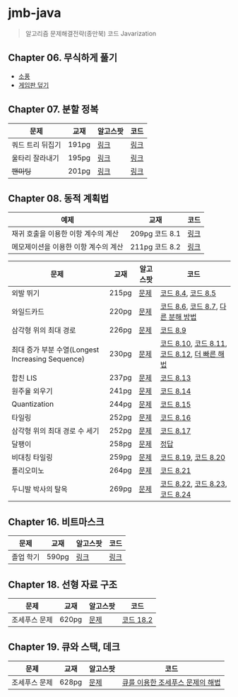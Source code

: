 # jmb-java

> 알고리즘 문제해결전략(종만북) 코드 Javarization

## Chapter 06. 무식하게 풀기

- [소풍](src/main/java/book/jmb/chapter06/picnic/Main.java)
- [게임판 덮기](src/main/java/book/jmb/chapter06/boardcover/Main.java)

## Chapter 07. 분할 정복

| 문제        | 교재    | 알고스팟                                                       | 코드                                                            |
|-----------|-------|------------------------------------------------------------|---------------------------------------------------------------|
| 쿼드 트리 뒤집기 | 191pg | [링크](https://www.algospot.com/judge/problem/read/QUADTREE) | [링크](./src/main/java/book/jmb/chapter07/quadtree/Main.java)   |
| 울타리 잘라내기  | 195pg | [링크](https://algospot.com/judge/problem/read/FENCE)        | [링크](./src/main/java/book/jmb/chapter07/fence/Main.java)      |
| ~~팬미팅~~   | 201pg | [링크](https://algospot.com/judge/problem/read/FANMEETING)   | [링크](./src/main/java/book/jmb/chapter07/fanmeeting/Main.java) |

## Chapter 08. 동적 계획법

| 예제                   | 교재           | 코드                                                   |
|----------------------|--------------|------------------------------------------------------|
| 재귀 호출을 이용한 이항 계수의 계산 | 209pg 코드 8.1 | [링크](src/main/java/book/jmb/chapter08/Code_8_1.java) |
| 메모제이션을 이용한 이항 계수의 계산 | 211pg 코드 8.2 | [링크](src/main/java/book/jmb/chapter08/Code_8_2.java) |

| 문제                                       | 교재    | 알고스팟                                                           | 코드                                                                                                                                                                                                                                                                          |
|------------------------------------------|-------|----------------------------------------------------------------|-----------------------------------------------------------------------------------------------------------------------------------------------------------------------------------------------------------------------------------------------------------------------------|
| 외발 뛰기                                    | 215pg | [문제](https://www.algospot.com/judge/problem/read/JUMPGAME)     | [코드 8.4](./src/main/java/book/jmb/chapter08/jumpgame/Code_8_4.java), [코드 8.5](./src/main/java/book/jmb/chapter08/jumpgame/Code_8_5.java)                                                                                                                                    |
| 와일드카드                                    | 220pg | [문제](https://www.algospot.com/judge/problem/read/WILDCARD)     | [코드 8.6](src/main/java/book/jmb/chapter08/wildcard/Code_8_6.java), [코드 8.7](src/main/java/book/jmb/chapter08/wildcard/Code_8_7.java), [다른 분해 방법](./src/main/java/book/jmb/chapter08/wildcard/OtherSolution.java)                                                            |
| 삼각형 위의 최대 경로                             | 226pg | [문제](https://www.algospot.com/judge/problem/read/TRIANGLEPATH) | [코드 8.9](./src/main/java/book/jmb/chapter08/trianglepath/Code_8_9.java)                                                                                                                                                                                                     |
| 최대 증가 부분 수열(Longest Increasing Sequence) | 230pg | [문제](https://algospot.com/judge/problem/read/LIS)              | [코드 8.10](./src/main/java/book/jmb/chapter08/lis/Code_8_10.java), [코드 8.11](./src/main/java/book/jmb/chapter08/lis/Code_8_11.java), [코드 8.12](./src/main/java/book/jmb/chapter08/lis/Code_8_12.java), [더 빠른 해법](./src/main/java/book/jmb/chapter08/lis/FasterSolution.java) |
| 합친 LIS                                   | 237pg | [문제](https://algospot.com/judge/problem/read/JLIS)             | [코드 8.13](./src/main/java/book/jmb/chapter08/jlis/Code_8_13.java)                                                                                                                                                                                                           |
| 원주율 외우기                                  | 241pg | [문제](https://algospot.com/judge/problem/read/PI)               | [코드 8.14](./src/main/java/book/jmb/chapter08/pi/Code_8_14.java)                                                                                                                                                                                                             |
| Quantization                             | 244pg | [문제](https://algospot.com/judge/problem/read/QUANTIZE)         | [코드 8.15](./src/main/java/book/jmb/chapter08/quantize/Code_8_15.java)                                                                                                                                                                                                       |
| 타일링                                      | 252pg | [문제](https://algospot.com/judge/problem/read/TILING2)          | [코드 8.16](./src/main/java/book/jmb/chapter08/tiling2/Code_8_16.java)                                                                                                                                                                                                        |
| 삼각형 위의 최대 경로 수 세기                        | 252pg | [문제](https://www.algospot.com/judge/problem/read/TRIPATHCNT)   | [코드 8.17](./src/main/java/book/jmb/chapter08/tripathcnt/Code_8_17.java)                                                                                                                                                                                                     |
| 달팽이                                      | 258pg | [문제](https://www.algospot.com/judge/problem/read/SNAIL)        | [정답](./src/main/java/book/jmb/chapter08/snail/Solution.java)                                                                                                                                                                                                                |
| 비대칭 타일링                                  | 259pg | [문제](https://www.algospot.com/judge/problem/read/ASYMTILING)   | [코드 8.19](./src/main/java/book/jmb/chapter08/asymtiling/Code_8_19.java), [코드 8.20](./src/main/java/book/jmb/chapter08/asymtiling/Code_8_20.java)                                                                                                                            |
| 폴리오미노                                    | 264pg | [문제](https://www.algospot.com/judge/problem/read/POLY)         | [코드 8.21](./src/main/java/book/jmb/chapter08/poly/Code_8_21.java)                                                                                                                                                                                                           |
| 두니발 박사의 탈옥                               | 269pg | [문제](https://www.algospot.com/judge/problem/read/NUMB3RS)      | [코드 8.22](./src/main/java/book/jmb/chapter08/numb3rs/Code_8_22.java), [코드 8.23](./src/main/java/book/jmb/chapter08/numb3rs/Code_8_23.java), [코드 8.24](./src/main/java/book/jmb/chapter08/numb3rs/Code_8_24.java)                                                            |

## Chapter 16. 비트마스크

| 문제    | 교재    | 알고스팟                                                         | 코드                                                            |
|-------|-------|--------------------------------------------------------------|---------------------------------------------------------------|
| 졸업 학기 | 590pg | [링크](https://www.algospot.com/judge/problem/read/GRADUATION) | [링크](./src/main/java/book/jmb/chapter16/graduation/Main.java) |

## Chapter 18. 선형 자료 구조

| 문제      | 교재    | 알고스팟                                                       | 코드                                                                    |
|---------|-------|------------------------------------------------------------|-----------------------------------------------------------------------|
| 조세푸스 문제 | 620pg | [문제](https://www.algospot.com/judge/problem/read/JOSEPHUS) | [코드 18.2](./src/main/java/book/jmb/chapter18/josephus/Code_18_2.java) |

## Chapter 19. 큐와 스택, 데크

| 문제      | 교재    | 알고스팟                                                       | 코드                                                                                       |
|---------|-------|------------------------------------------------------------|------------------------------------------------------------------------------------------|
| 조세푸스 문제 | 628pg | [문제](https://www.algospot.com/judge/problem/read/JOSEPHUS) | [큐를 이용한 조세푸스 문제의 해법](./src/main/java/book/jmb/chapter19/josephus/SolutionWithQueue.java) |
